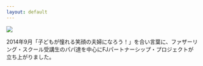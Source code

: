```yaml
---
layout: default
---
```


![](images/partner.jpg)

2014年9月「子どもが憧れる笑顔の夫婦になろう！」を合い言葉に、ファザーリング・スクール受講生のパパ達を中心にFJパートナーシップ・プロジェクトが立ち上がりました。
